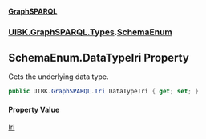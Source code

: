 #### [GraphSPARQL](./index.md 'index')
### [UIBK.GraphSPARQL.Types](./UIBK-GraphSPARQL-Types.md 'UIBK.GraphSPARQL.Types').[SchemaEnum](./UIBK-GraphSPARQL-Types-SchemaEnum.md 'UIBK.GraphSPARQL.Types.SchemaEnum')
## SchemaEnum.DataTypeIri Property
Gets the underlying data type.  
```csharp
public UIBK.GraphSPARQL.Iri DataTypeIri { get; set; }
```
#### Property Value
[Iri](./UIBK-GraphSPARQL-Iri.md 'UIBK.GraphSPARQL.Iri')  
